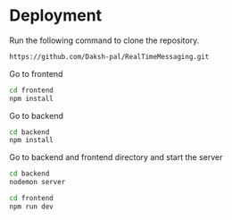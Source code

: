 
# Deployment

Run the following command to clone the repository.
 
 ``` bash
 https://github.com/Daksh-pal/RealTimeMessaging.git
 ```

 Go to frontend
 ```bash
cd frontend
npm install
```
Go to backend
```bash
cd backend
npm install
```

Go to backend and frontend directory and start the server
```bash
cd backend
nodemon server
```
```bash
cd frontend
npm run dev
```
